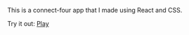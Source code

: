 This is a connect-four app that I made using React and CSS.

Try it out:
[Play](./public/index.html "Connect Four")
